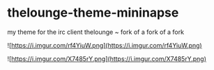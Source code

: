 # thelounge-theme-mininapse
my theme for the irc client thelounge ~ fork of a fork of a fork 

![https://i.imgur.com/rf4YiuW.png](https://i.imgur.com/rf4YiuW.png)

![https://i.imgur.com/X7485rY.png](https://i.imgur.com/X7485rY.png)
